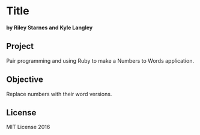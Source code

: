 # Title
**by Riley Starnes and Kyle Langley**

## Project
Pair programming and using Ruby to make a Numbers to Words application.

## Objective
Replace numbers with their word versions.

## License
MIT License 2016
